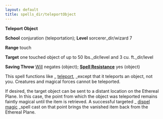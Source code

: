 ```yaml
---
layout: default
title: spells_dir/teleportObject
---
```

 **Teleport Object**

**School** conjuration (teleportation); **Level** sorcerer_dir/wizard 7

**Range** touch

**Target** one touched object of up to 50 lbs._dir/level and 3 cu. ft._dir/level

**Saving Throw** [Will](../../combat#_will) negates (object); **[Spell Resistance](../../glossary#_spell-resistance)** yes (object)

This spell functions like _ [teleport](../teleport#_teleport), _except that it teleports an object, not you. Creatures and magical forces cannot be teleported.

If desired, the target object can be sent to a distant location on the Ethereal Plane. In this case, the point from which the object was teleported remains faintly magical until the item is retrieved. A successful targeted _ [dispel magic](../dispelMagic#_dispel-magic) _spell cast on that point brings the vanished item back from the Ethereal Plane.

